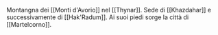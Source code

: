Montangna dei [[Monti d'Avorio]] nel [[Thynar]]. Sede di [[Khazdahar]] e successivamente di [[Hak'Radum]]. Ai suoi piedi sorge la città di [[Martelcorno]].